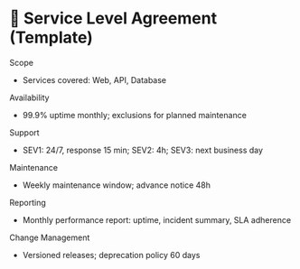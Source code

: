 # 📜 Service Level Agreement (Template)

Scope
- Services covered: Web, API, Database

Availability
- 99.9% uptime monthly; exclusions for planned maintenance

Support
- SEV1: 24/7, response 15 min; SEV2: 4h; SEV3: next business day

Maintenance
- Weekly maintenance window; advance notice 48h

Reporting
- Monthly performance report: uptime, incident summary, SLA adherence

Change Management
- Versioned releases; deprecation policy 60 days 